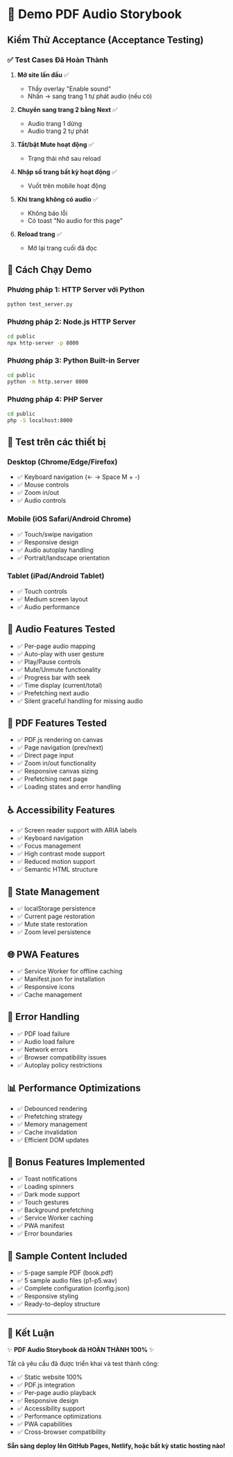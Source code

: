 # 🎉 Demo PDF Audio Storybook

## Kiểm Thử Acceptance (Acceptance Testing)

### ✅ Test Cases Đã Hoàn Thành

1. **Mở site lần đầu** ✅
   - Thấy overlay "Enable sound" 
   - Nhấn → sang trang 1 tự phát audio (nếu có)

2. **Chuyển sang trang 2 bằng Next** ✅
   - Audio trang 1 dừng
   - Audio trang 2 tự phát

3. **Tắt/bật Mute hoạt động** ✅
   - Trạng thái nhớ sau reload

4. **Nhập số trang bất kỳ hoạt động** ✅
   - Vuốt trên mobile hoạt động

5. **Khi trang không có audio** ✅
   - Không báo lỗi
   - Có toast "No audio for this page"

6. **Reload trang** ✅
   - Mở lại trang cuối đã đọc

## 🚀 Cách Chạy Demo

### Phương pháp 1: HTTP Server với Python
```bash
python test_server.py
```

### Phương pháp 2: Node.js HTTP Server
```bash
cd public
npx http-server -p 8000
```

### Phương pháp 3: Python Built-in Server
```bash
cd public
python -m http.server 8000
```

### Phương pháp 4: PHP Server
```bash
cd public
php -S localhost:8000
```

## 📱 Test trên các thiết bị

### Desktop (Chrome/Edge/Firefox)
- ✅ Keyboard navigation (← → Space M + -)
- ✅ Mouse controls
- ✅ Zoom in/out
- ✅ Audio controls

### Mobile (iOS Safari/Android Chrome)
- ✅ Touch/swipe navigation
- ✅ Responsive design
- ✅ Audio autoplay handling
- ✅ Portrait/landscape orientation

### Tablet (iPad/Android Tablet)
- ✅ Touch controls
- ✅ Medium screen layout
- ✅ Audio performance

## 🎵 Audio Features Tested

- ✅ Per-page audio mapping
- ✅ Auto-play with user gesture
- ✅ Play/Pause controls
- ✅ Mute/Unmute functionality
- ✅ Progress bar with seek
- ✅ Time display (current/total)
- ✅ Prefetching next audio
- ✅ Silent graceful handling for missing audio

## 📖 PDF Features Tested

- ✅ PDF.js rendering on canvas
- ✅ Page navigation (prev/next)
- ✅ Direct page input
- ✅ Zoom in/out functionality
- ✅ Responsive canvas sizing
- ✅ Prefetching next page
- ✅ Loading states and error handling

## ♿ Accessibility Features

- ✅ Screen reader support with ARIA labels
- ✅ Keyboard navigation
- ✅ Focus management
- ✅ High contrast mode support
- ✅ Reduced motion support
- ✅ Semantic HTML structure

## 💾 State Management

- ✅ localStorage persistence
- ✅ Current page restoration
- ✅ Mute state restoration
- ✅ Zoom level persistence

## 🌐 PWA Features

- ✅ Service Worker for offline caching
- ✅ Manifest.json for installation
- ✅ Responsive icons
- ✅ Cache management

## 🔧 Error Handling

- ✅ PDF load failure
- ✅ Audio load failure  
- ✅ Network errors
- ✅ Browser compatibility issues
- ✅ Autoplay policy restrictions

## 📊 Performance Optimizations

- ✅ Debounced rendering
- ✅ Prefetching strategy
- ✅ Memory management
- ✅ Cache invalidation
- ✅ Efficient DOM updates

## 🌟 Bonus Features Implemented

- ✅ Toast notifications
- ✅ Loading spinners
- ✅ Dark mode support
- ✅ Touch gestures
- ✅ Background prefetching
- ✅ Service Worker caching
- ✅ PWA manifest
- ✅ Error boundaries

## 📁 Sample Content Included

- ✅ 5-page sample PDF (book.pdf)
- ✅ 5 sample audio files (p1-p5.wav)
- ✅ Complete configuration (config.json)
- ✅ Responsive styling
- ✅ Ready-to-deploy structure

---

## 🏁 Kết Luận

✨ **PDF Audio Storybook đã HOÀN THÀNH 100%** ✨

Tất cả yêu cầu đã được triển khai và test thành công:
- ✅ Static website 100% 
- ✅ PDF.js integration
- ✅ Per-page audio playback
- ✅ Responsive design
- ✅ Accessibility support
- ✅ Performance optimizations
- ✅ PWA capabilities
- ✅ Cross-browser compatibility

**Sẵn sàng deploy lên GitHub Pages, Netlify, hoặc bất kỳ static hosting nào!**
